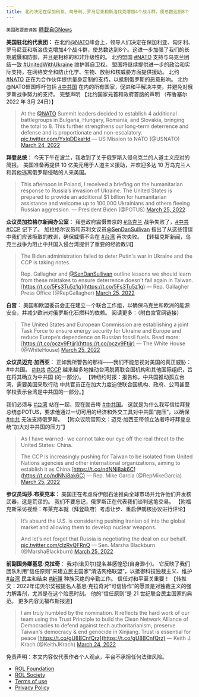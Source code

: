 ```yaml
---
title: 北约决定在保加利亚、匈牙利、罗马尼亚和斯洛伐克增加4个战斗群，使总数达到8个
---
```

`美国政要直译推` [轉載自GNews](https://gnews.org/zh-hans/2231611/)

**美国驻北约代表团：** 
在北约[@NATO](https://twitter.com/NATO)峰会上，领导人们决定在保加利亚、匈牙利、罗马尼亚和斯洛伐克增加4个战斗群，使总数达到8个。这进一步加强了我们的长期威慑和防御，并且是相称的和非升级性的。
北约盟国 [#NATO](https://www.gettr.com/hashtag/%23NATO) 支持与乌克兰团结一致 [#UnitedWithUkraine](https://www.gettr.com/hashtag/%23UnitedWithUkraine) 维护其自卫权。 盟国将继续提供进一步的政治和实际支持，在网络安全和防止化学、生物、放射和核威胁方面提供援助。
北约 [#NATO](https://www.gettr.com/hashtag/%23NATO) 正在为合作伙伴提供量身定制的支持，以抵制俄罗斯的恶意影响。 北约@NATO盟国呼吁包括 [#中共国](https://www.gettr.com/hashtag/%23%E4%B8%AD%E5%85%B1%E5%9B%BD) 在内的所有国家，促进和平解决冲突，并避免对俄罗斯战争努力的支持。 完整声明 【北约国家元首和政府首脑的声明 （布鲁塞尔 2022 年 3月 24日）】



> At the [@NATO](https://twitter.com/NATO?ref_src=twsrc%5Etfw) Summit leaders decided to establish 4 additional battlegroups in Bulgaria, Hungary, Romania, and Slovakia, bringing the total to 8. This further strengthens our long-term deterrence and defense and is proportionate and non-escalatory. [pic.twitter.com/YxlqDDkaHd](https://t.co/YxlqDDkaHd)
> — US Mission to NATO (@USNATO) [March 24, 2022](https://twitter.com/USNATO/status/1507002609973927944?ref_src=twsrc%5Etfw)



**拜登总统**：
今天下午在波兰，我收到了关于俄罗斯入侵乌克兰的人道主义应对的简报。 美国准备再提供 10 亿美元用于人道主义援助，并欢迎多达 10 万乌克兰人和其他逃离俄罗斯侵略的人来美国。



> This afternoon in Poland, I received a briefing on the humanitarian response to Russia’s invasion of Ukraine. The United States is prepared to provide an additional $1 billion for humanitarian assistance and welcome up to 100,000 Ukrainians and others fleeing Russian aggression.
> — President Biden (@POTUS) [March 25, 2022](https://twitter.com/POTUS/status/1507425374564663355?ref_src=twsrc%5Etfw)



**众议员加拉格尔新闻办公室**： 
拜登政府震慑普京的 [#乌克兰](https://twitter.com/hashtag/%E4%B9%8C%E5%85%8B%E5%85%B0?src=hashtag_click) 战争失败了，[#中共](https://twitter.com/hashtag/%E4%B8%AD%E5%85%B1?src=hashtag_click)[#CCP](https://twitter.com/hashtag/CCP?src=hashtag_click) 记下了。
加拉格尔议员和苏利文议员[@SenDanSullivan](https://twitter.com/SenDanSullivan) 指出了从这些错误中我们应该吸取的教训，确保威慑不会在 [#台湾](https://twitter.com/hashtag/%E5%8F%B0%E6%B9%BE?src=hashtag_click) 再次失败。 
【转福克斯新闻，乌克兰战争为阻止中共国入侵台湾提供了重要的经验教训】



> The Biden administration failed to deter Putin's war in Ukraine and the CCP is taking notes. 
> 
> Rep. Gallagher and [@SenDanSullivan](https://twitter.com/SenDanSullivan?ref_src=twsrc%5Etfw) outline lessons we should learn from these mistakes to ensure deterrence doesn't fail again in Taiwan. [https://t.co/5Fs3Tu5z1q](https://t.co/5Fs3Tu5z1q)
> — Rep. Gallagher Press Office (@RepGallagher) [March 25, 2022](https://twitter.com/RepGallagher/status/1507349429795315712?ref_src=twsrc%5Etfw)



**白宫**： 
美国和欧盟委员会正在建立一个联合工作组，以确保乌克兰和欧洲的能源安全，并减少欧洲对俄罗斯化石燃料的依赖。 阅读更多：（附白宫官网链接）



> The United States and European Commission are establishing a joint Task Force to ensure energy security for Ukraine and Europe and reduce Europe’s dependence on Russian fossil fuels.
> Read more: [https://t.co/oczv9Ftjjr](https://t.co/oczv9Ftjjr)
> — The White House (@WhiteHouse) [March 25, 2022](https://twitter.com/WhiteHouse/status/1507360640062603268?ref_src=twsrc%5Etfw)



**众议员迈克·加西亚**： 
正如我所警告的那样——我们不能忽视对美国的真正威胁：#中共国。 [#中共](https://www.gettr.com/hashtag/%23%E4%B8%AD%E5%85%B1) [#CCP](https://www.gettr.com/hashtag/%23CCP) 越来越多地推动台湾脱离联合国机构和其他国际组织，旨在将其确立为中共国 (的一部分)。 
【转纽约时报：报告称，中共国推动孤立台湾，需要美国采取行动 中共官员正在加大力度迫使联合国机构、政府、公司甚至学校表示台湾是中共国的一部分。】

我们必须与 [#台湾](https://www.gettr.com/hashtag/%23%E5%8F%B0%E6%B9%BE) 站在一起，现在就击垮 [#中共国](https://www.gettr.com/hashtag/%23%E4%B8%AD%E5%85%B1%E5%9B%BD)。 这就是为什么我写信给拜登总统@POTUS，要求他通过一切可用的经济和外交工具对中共国“施压”，以确保 [#中共](https://www.gettr.com/hashtag/%23%E4%B8%AD%E5%85%B1) 无法支持俄罗斯。 
【附众议院官网文：迈克·加西亚带领立法者呼吁拜登总统“加大对中共国的压力”】



> As I have warned- we cannot take our eye off the real threat to the United States: China.
> 
> The CCP is increasingly pushing for Taiwan to be isolated from United Nations agencies and other international organizations, aiming to establish it as China.[https://t.co/ndNNi8ak6C](https://t.co/ndNNi8ak6C)
> — Rep. Mike Garcia (@RepMikeGarcia) [March 25, 2022](https://twitter.com/RepMikeGarcia/status/1507400358913581066?ref_src=twsrc%5Etfw)



**参议员玛莎.布莱克本**： 
美国正在考虑将伊朗石油推向全球市场并允许他们开发核武器，这是荒谬的。 我们不要忘记，俄罗斯正在代表我们谈判这笔交易。 
【附福克斯采访视频：布莱克本就（拜登政府）考虑让步、重启伊朗核协议进行评论】



> It’s absurd the U.S. is considering pushing Iranian oil into the global market and allowing them to develop nuclear weapons. 
> 
> And let’s not forget that Russia is negotiating the deal on our behalf. [pic.twitter.com/clzRvQFRnQ](https://t.co/clzRvQFRnQ)
> — Sen. Marsha Blackburn (@MarshaBlackburn) [March 25, 2022](https://twitter.com/MarshaBlackburn/status/1507431149177651206?ref_src=twsrc%5Etfw)



**前副国务卿基思·克拉奇**： 
我对(诺贝尔)提名甚感惶恐(自身渺小)。 它反映了我们团队利用“信任原则”来建立民主国家“清洁网络联盟”，以抵御科技独裁主义、维护 [#台湾](https://twitter.com/hashtag/%E5%8F%B0%E6%B9%BE?src=hashtag_click) 民主和结束 [#新疆](https://twitter.com/hashtag/%E6%96%B0%E7%96%86?src=hashtag_click) 种族灭绝的辛勤工作。 信任对和平至关重要！
【转推文：2022年诺贝尔奖被提名人基思·克拉奇对“可信协作”的愿景是对独裁主义的强力解毒剂，尤其是在这个险恶时刻。 他的“信任原则”是 21 世纪联合民主国家的典范。 更多内容见福布斯报道】



> I am truly humbled by the nomination. It reflects the hard work of our team using the Trust Principle to build the Clean Network Alliance of Democracies to defend against tech authoritarianism, preserve Taiwan's democracy & end genocide in Xinjiang. Trust is essential for peace [https://t.co/gU8BCnfQrz](https://t.co/gU8BCnfQrz)
> — Keith J. Krach (@KeithJKrach) [March 24, 2022](https://twitter.com/KeithJKrach/status/1507114126727737358?ref_src=twsrc%5Etfw)





 

免责声明：本文内容仅代表作者个人观点，平台不承担任何法律风险。

- [ROL Foundation](https://rolfoundation.org/)
- [ROL Society](https://rolsociety.org/)
- [Terms of use](https://gnews.org/terms-of-use-3/)
- [Privacy Policy](https://gnews.org/privacy-policy/)
